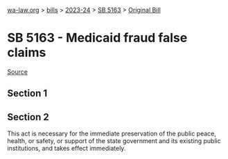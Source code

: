 [wa-law.org](/) > [bills](/bills/) > [2023-24](/bills/2023-24) > [SB 5163](/bills/2023-24/sb/5163/) > [Original Bill](/bills/2023-24/sb/5163/1/)

# SB 5163 - Medicaid fraud false claims

[Source](http://lawfilesext.leg.wa.gov/biennium/2023-24/Pdf/Bills/Senate%20Bills/5163.pdf)

## Section 1
## Section 2
This act is necessary for the immediate preservation of the public peace, health, or safety, or support of the state government and its existing public institutions, and takes effect immediately.
